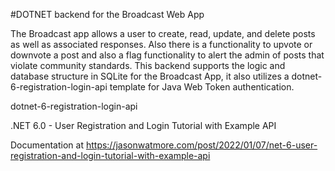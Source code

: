 #DOTNET backend for the Broadcast Web App

The Broadcast app allows a user to create, read, update, and delete posts as well as associated responses. Also there is a functionality to upvote or downvote a post and also a flag functionality to alert the admin of posts that violate community standards. This backend supports the logic and database structure in SQLite for the Broadcast App, it also utilizes a dotnet-6-registration-login-api template for Java Web Token authentication.

dotnet-6-registration-login-api

.NET 6.0 - User Registration and Login Tutorial with Example API

Documentation at https://jasonwatmore.com/post/2022/01/07/net-6-user-registration-and-login-tutorial-with-example-api

